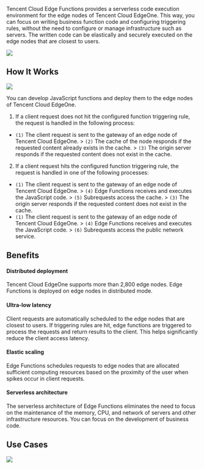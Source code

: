 Tencent Cloud Edge Functions provides a serverless code execution environment for the edge nodes of Tencent Cloud EdgeOne. This way, you can focus on writing business function code and configuring triggering rules, without the need to configure or manage infrastructure such as servers. The written code can be elastically and securely executed on the edge nodes that are closest to users.

![](https://qcloudimg.tencent-cloud.cn/raw/d90b8f67ff843ee7ecef4d80cc7393dc.png)

## How It Works
![](https://qcloudimg.tencent-cloud.cn/raw/9e4fa13ee0d276ba435786bd983780e8.png)

You can develop JavaScript functions and deploy them to the edge nodes of Tencent Cloud EdgeOne.

1. If a client request does not hit the configured function triggering rule, the request is handled in the following process:  
  - `(1)` The client request is sent to the gateway of an edge node of Tencent Cloud EdgeOne. > `(2)` The cache of the node responds if the requested content already exists in the cache. > `(3)` The origin server responds if the requested content does not exist in the cache.
2. If a client request hits the configured function triggering rule, the request is handled in one of the following processes:    
  - `(1)` The client request is sent to the gateway of an edge node of Tencent Cloud EdgeOne. > `(4)` Edge Functions receives and executes the JavaScript code. > `(5)` Subrequests access the cache. > `(3)` The origin server responds if the requested content does not exist in the cache.  
  - `(1)` The client request is sent to the gateway of an edge node of Tencent Cloud EdgeOne. > `(4)` Edge Functions receives and executes the JavaScript code. > `(6)` Subrequests access the public network service.


## Benefits
#### Distributed deployment
Tencent Cloud EdgeOne supports more than 2,800 edge nodes. Edge Functions is deployed on edge nodes in distributed mode.
#### Ultra-low latency
Client requests are automatically scheduled to the edge nodes that are closest to users. If triggering rules are hit, edge functions are triggered to process the requests and return results to the client. This helps significantly reduce the client access latency.
#### Elastic scaling
Edge Functions schedules requests to edge nodes that are allocated sufficient computing resources based on the proximity of the user when spikes occur in client requests.
#### Serverless architecture
The serverless architecture of Edge Functions eliminates the need to focus on the maintenance of the memory, CPU, and network of servers and other infrastructure resources. You can focus on the development of business code.

## Use Cases

![](https://qcloudimg.tencent-cloud.cn/raw/c7df61d9526b26b95fc643f1569e5939.png)
